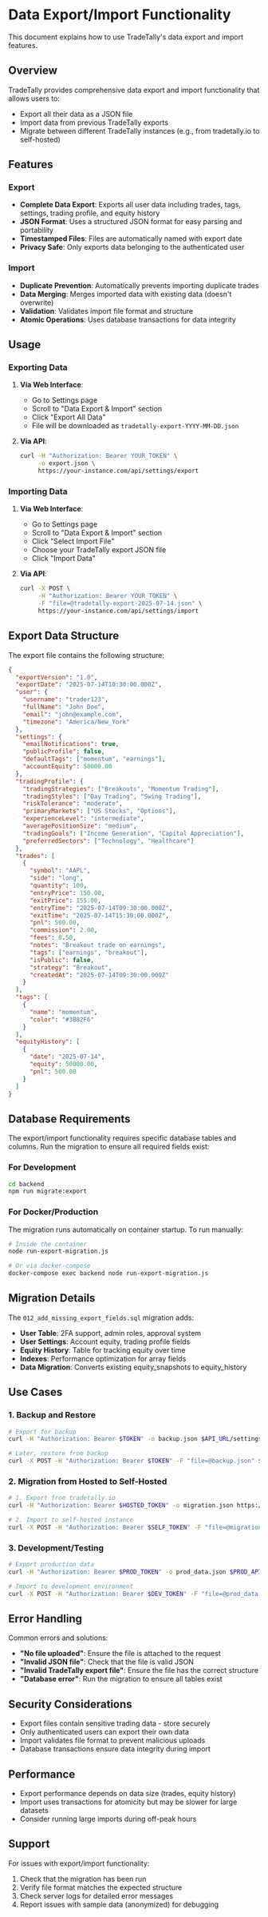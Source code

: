 # Data Export/Import Functionality

This document explains how to use TradeTally's data export and import features.

## Overview

TradeTally provides comprehensive data export and import functionality that allows users to:
- Export all their data as a JSON file
- Import data from previous TradeTally exports
- Migrate between different TradeTally instances (e.g., from tradetally.io to self-hosted)

## Features

### Export
- **Complete Data Export**: Exports all user data including trades, tags, settings, trading profile, and equity history
- **JSON Format**: Uses a structured JSON format for easy parsing and portability
- **Timestamped Files**: Files are automatically named with export date
- **Privacy Safe**: Only exports data belonging to the authenticated user

### Import
- **Duplicate Prevention**: Automatically prevents importing duplicate trades
- **Data Merging**: Merges imported data with existing data (doesn't overwrite)
- **Validation**: Validates import file format and structure
- **Atomic Operations**: Uses database transactions for data integrity

## Usage

### Exporting Data

1. **Via Web Interface**:
   - Go to Settings page
   - Scroll to "Data Export & Import" section
   - Click "Export All Data"
   - File will be downloaded as `tradetally-export-YYYY-MM-DD.json`

2. **Via API**:
   ```bash
   curl -H "Authorization: Bearer YOUR_TOKEN" \
        -o export.json \
        https://your-instance.com/api/settings/export
   ```

### Importing Data

1. **Via Web Interface**:
   - Go to Settings page
   - Scroll to "Data Export & Import" section
   - Click "Select Import File"
   - Choose your TradeTally export JSON file
   - Click "Import Data"

2. **Via API**:
   ```bash
   curl -X POST \
        -H "Authorization: Bearer YOUR_TOKEN" \
        -F "file=@tradetally-export-2025-07-14.json" \
        https://your-instance.com/api/settings/import
   ```

## Export Data Structure

The export file contains the following structure:

```json
{
  "exportVersion": "1.0",
  "exportDate": "2025-07-14T10:30:00.000Z",
  "user": {
    "username": "trader123",
    "fullName": "John Doe",
    "email": "john@example.com",
    "timezone": "America/New_York"
  },
  "settings": {
    "emailNotifications": true,
    "publicProfile": false,
    "defaultTags": ["momentum", "earnings"],
    "accountEquity": 50000.00
  },
  "tradingProfile": {
    "tradingStrategies": ["Breakouts", "Momentum Trading"],
    "tradingStyles": ["Day Trading", "Swing Trading"],
    "riskTolerance": "moderate",
    "primaryMarkets": ["US Stocks", "Options"],
    "experienceLevel": "intermediate",
    "averagePositionSize": "medium",
    "tradingGoals": ["Income Generation", "Capital Appreciation"],
    "preferredSectors": ["Technology", "Healthcare"]
  },
  "trades": [
    {
      "symbol": "AAPL",
      "side": "long",
      "quantity": 100,
      "entryPrice": 150.00,
      "exitPrice": 155.00,
      "entryTime": "2025-07-14T09:30:00.000Z",
      "exitTime": "2025-07-14T15:30:00.000Z",
      "pnl": 500.00,
      "commission": 2.00,
      "fees": 0.50,
      "notes": "Breakout trade on earnings",
      "tags": ["earnings", "breakout"],
      "isPublic": false,
      "strategy": "Breakout",
      "createdAt": "2025-07-14T09:30:00.000Z"
    }
  ],
  "tags": [
    {
      "name": "momentum",
      "color": "#3B82F6"
    }
  ],
  "equityHistory": [
    {
      "date": "2025-07-14",
      "equity": 50000.00,
      "pnl": 500.00
    }
  ]
}
```

## Database Requirements

The export/import functionality requires specific database tables and columns. Run the migration to ensure all required fields exist:

### For Development
```bash
cd backend
npm run migrate:export
```

### For Docker/Production
The migration runs automatically on container startup. To run manually:

```bash
# Inside the container
node run-export-migration.js

# Or via docker-compose
docker-compose exec backend node run-export-migration.js
```

## Migration Details

The `012_add_missing_export_fields.sql` migration adds:

- **User Table**: 2FA support, admin roles, approval system
- **User Settings**: Account equity, trading profile fields
- **Equity History**: Table for tracking equity over time
- **Indexes**: Performance optimization for array fields
- **Data Migration**: Converts existing equity_snapshots to equity_history

## Use Cases

### 1. Backup and Restore
```bash
# Export for backup
curl -H "Authorization: Bearer $TOKEN" -o backup.json $API_URL/settings/export

# Later, restore from backup
curl -X POST -H "Authorization: Bearer $TOKEN" -F "file=@backup.json" $API_URL/settings/import
```

### 2. Migration from Hosted to Self-Hosted
```bash
# 1. Export from tradetally.io
curl -H "Authorization: Bearer $HOSTED_TOKEN" -o migration.json https://tradetally.io/api/settings/export

# 2. Import to self-hosted instance
curl -X POST -H "Authorization: Bearer $SELF_TOKEN" -F "file=@migration.json" https://your-server.com/api/settings/import
```

### 3. Development/Testing
```bash
# Export production data
curl -H "Authorization: Bearer $PROD_TOKEN" -o prod_data.json $PROD_API/settings/export

# Import to development environment
curl -X POST -H "Authorization: Bearer $DEV_TOKEN" -F "file=@prod_data.json" $DEV_API/settings/import
```

## Error Handling

Common errors and solutions:

- **"No file uploaded"**: Ensure the file is attached to the request
- **"Invalid JSON file"**: Check that the file is valid JSON
- **"Invalid TradeTally export file"**: Ensure the file has the correct structure
- **"Database error"**: Run the migration to ensure all tables exist

## Security Considerations

- Export files contain sensitive trading data - store securely
- Only authenticated users can export their own data
- Import validates file format to prevent malicious uploads
- Database transactions ensure data integrity during import

## Performance

- Export performance depends on data size (trades, equity history)
- Import uses transactions for atomicity but may be slower for large datasets
- Consider running large imports during off-peak hours

## Support

For issues with export/import functionality:
1. Check that the migration has been run
2. Verify file format matches the expected structure
3. Check server logs for detailed error messages
4. Report issues with sample data (anonymized) for debugging